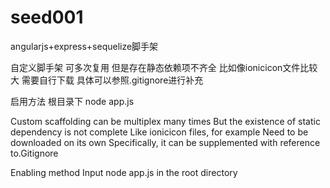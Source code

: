 # seed001
angularjs+express+sequelize脚手架

自定义脚手架 可多次复用
但是存在静态依赖项不齐全
比如像ionicicon文件比较大
需要自行下载
具体可以参照.gitignore进行补充

启用方法
根目录下 node app.js

Custom scaffolding can be multiplex many times
But the existence of static dependency is not complete
Like ionicicon files, for example
Need to be downloaded on its own
Specifically, it can be supplemented with reference to.Gitignore

Enabling method
Input node app.js in the root directory
